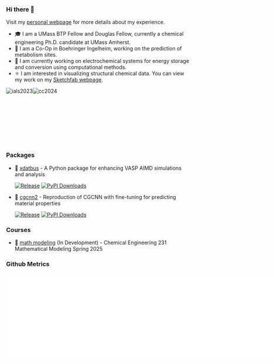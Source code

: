 ### Hi there 👋

Visit my [personal webpage](https://jcwang.org/) for more details about my experience.

- 🎓 I am a UMass BTP Fellow and Douglas Fellow, currently a chemical engineering Ph.D. candidate at UMass Amherst.
- 💊 I am a Co-Op in Boehringer Ingelheim, working on the prediction of metabolism sites.
- 🔋 I am currently working on electrochemical systems for energy storage and conversion using computational methods.
- ⚛️ I am interested in visualizing structural chemical data. You can view my work on my [Sketchfab webpage](https://sketchfab.com/gur0bi).

<div style="display: flex; align-items: center;">
  <img height="150" alt="ials2023" src="https://jcwang.org/photo/ials2023.jpg">
  <img height="150" alt="cc2024" src="https://jcwang.org/photo/cc2024.png">
</div>

### Packages

- 🚌 [xdatbus](https://github.com/jcwang587/xdatbus) - A Python package for enhancing VASP AIMD simulations and analysis

  [![Release](https://img.shields.io/github/v/release/jcwang587/xdatbus)](https://github.com/jcwang587/xdatbus/releases)
  [![PyPI Downloads](https://img.shields.io/pypi/dm/xdatbus?logo=pypi&logoColor=white&color=blue&label=PyPI)](https://pypi.org/project/xdatbus)

- 🔮 [cgcnn2](https://github.com/jcwang587/cgcnn2) - Reproduction of CGCNN with fine-tuning for predicting material properties

  [![Release](https://img.shields.io/github/v/release/jcwang587/cgcnn2)](https://github.com/jcwang587/cgcnn2/releases)
  [![PyPI Downloads](https://img.shields.io/pypi/dm/cgcnn2?logo=pypi&logoColor=white&color=blue&label=PyPI)](https://pypi.org/project/cgcnn2)

### Courses

- 📝 [math modeling](https://jcwang.org/math-modeling) (In Development) - Chemical Engineering 231 Mathematical Modeling Spring 2025

<!--
Here are some ideas to get you started:

- 🔭 I’m currently working on ...
- 🌱 I’m currently learning ...
- 👯 I’m looking to collaborate on ...
- 🤔 I’m looking for help with ...
- 💬 Ask me about ...
- 📫 How to reach me: ...
- 😄 Pronouns: ...
- ⚡ Fun fact: ...
-->

### Github Metrics

<div style="display: flex; align-items: center;">
  <img width="395" alt="languages" src="/languages.svg">
  <img width="395" alt="base" src="/base.svg">
</div>
